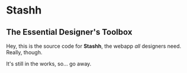 # Stashh
## The Essential Designer's Toolbox

Hey, this is the source code for **Stashh**, the webapp _all_ designers need. Really, though.

It's still in the works, so... go away.
